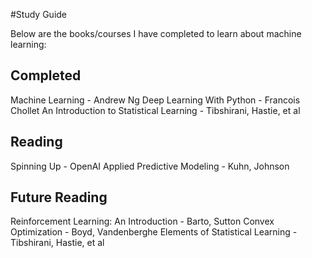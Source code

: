 #Study Guide

Below are the books/courses I have completed to learn about machine learning:

## Completed
Machine Learning - Andrew Ng
Deep Learning With Python - Francois Chollet
An Introduction to Statistical Learning - Tibshirani, Hastie, et al

## Reading
Spinning Up - OpenAI
Applied Predictive Modeling - Kuhn, Johnson

## Future Reading
Reinforcement Learning: An Introduction - Barto, Sutton
Convex Optimization - Boyd, Vandenberghe
Elements of Statistical Learning - Tibshirani, Hastie, et al
